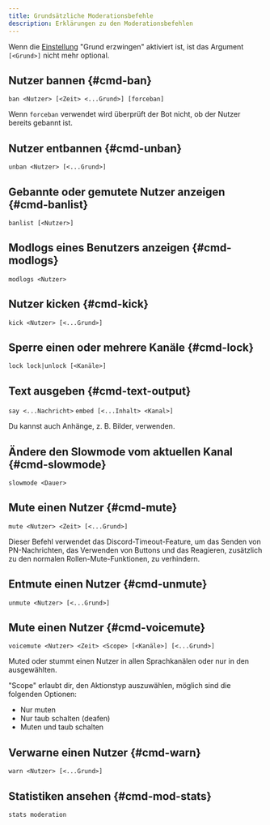 ```yaml
---
title: Grundsätzliche Moderationsbefehle
description: Erklärungen zu den Moderationsbefehlen
---
```


Wenn die [Einstellung](./settings) "Grund erzwingen" aktiviert ist, ist das Argument `[<Grund>]` nicht mehr optional.

## Nutzer bannen {#cmd-ban}

`ban <Nutzer> [<Zeit> <...Grund>] [forceban]`

Wenn `forceban` verwendet wird überprüft der Bot nicht, ob der Nutzer bereits gebannt ist.

## Nutzer entbannen {#cmd-unban}

`unban <Nutzer> [<...Grund>]`

## Gebannte oder gemutete Nutzer anzeigen {#cmd-banlist}

`banlist [<Nutzer>]`

## Modlogs eines Benutzers anzeigen {#cmd-modlogs}

`modlogs <Nutzer>`

## Nutzer kicken {#cmd-kick}

`kick <Nutzer> [<...Grund>]`

## Sperre einen oder mehrere Kanäle {#cmd-lock}

`lock lock|unlock [<Kanäle>]`

## Text ausgeben {#cmd-text-output}

`say <...Nachricht>`
`embed [<...Inhalt> <Kanal>]`

Du kannst auch Anhänge, z. B. Bilder, verwenden.

## Ändere den Slowmode vom aktuellen Kanal {#cmd-slowmode}

`slowmode <Dauer>`

## Mute einen Nutzer {#cmd-mute}

`mute <Nutzer> <Zeit> [<...Grund>]`

Dieser Befehl verwendet das Discord-Timeout-Feature, um das Senden von PN-Nachrichten, das Verwenden von Buttons und das Reagieren, zusätzlich zu den normalen Rollen-Mute-Funktionen, zu verhindern.

## Entmute einen Nutzer {#cmd-unmute}

`unmute <Nutzer> [<...Grund>]`

## Mute einen Nutzer {#cmd-voicemute}

`voicemute <Nutzer> <Zeit> <Scope> [<Kanäle>] [<...Grund>]`

Muted oder stummt einen Nutzer in allen Sprachkanälen oder nur in den ausgewählten.

"Scope" erlaubt dir, den Aktionstyp auszuwählen, möglich sind die folgenden Optionen:
- Nur muten
- Nur taub schalten (deafen)
- Muten und taub schalten

## Verwarne einen Nutzer {#cmd-warn}

`warn <Nutzer> [<...Grund>]`

## Statistiken ansehen {#cmd-mod-stats}

`stats moderation`

